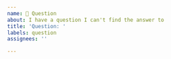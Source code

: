 ```yaml
---
name: 🙋 Question
about: I have a question I can't find the answer to
title: 'Question: '
labels: question
assignees: ''

---
```


<!-- Have you tried checking the documentation first? https://commonmark.thephpleague.com/ -->

<!-- If you still have a question, please start a new discussion instead of opening an issue: https://github.com/thephpleague/commonmark/discussions -->
